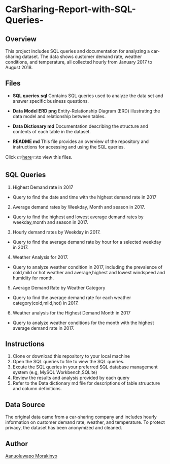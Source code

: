 # CarSharing-Report-with-SQL-Queries-
## Overview
This project includes SQL queries and documentation for analyzing a car-sharing dataset. The data shows customer demand rate, weather conditions, and temperature, all collected hourly from January 2017 to August 2018.
## Files
- **SQL queries.sql** Contains SQL queries used to analyze the data set and answer specific business questions.<br>

- **Data Model ERD png** Entity-Relationship Diagram (ERD) illustrating the data model and relationship between tables.<br>

- **Data Dictionary md** Documentation describing the structure and contents of each table in the dataset.<br>

- **README md**  This file provides an overview of the repository and instructions for accessing and using the SQL queries.

Click 👉[here](https://drive.google.com/drive/folders/1tTc3RQkSwGfUWBFsXLREgyCfndhhbffp?usp=sharing)👈to view this files.

## SQL Queries
1. Highest Demand rate in 2017
- Query to find the date and time with the highest demand rate in 2017
2. Average demand rates by Weekday, Month and season in 2017.
- Query to find the highest and lowest average demand rates by weekday,month and season in 2017.
3. Hourly demand rates by Weekday in 2017.
- Query to find the average demand rate by hour for a selected weekday in 2017.
4. Weather Analysis for 2017.
- Query to analyze weather condition in 2017, including the prevalence of cold,mild or hot weather and average,highest and lowest windspeed and humidity for month.
5. Average Demand Rate by Weather Category
- Query to find the average demand rate for each weather category(cold,mild,hot) in 2017.
6. Weather analysis for the Highest Demand Month in 2017
- Query to analyze weather conditions for the month with the highest average demand rate in 2017.

## Instructions
1. Clone or download this repository to your local machine
2. Open the SQL queries to file to view the SQL queries.
3. Excute the SQL queries in your preferred SQL database management system (e.g, MySQL Workbench,SQLite)
4. Review the results and analysis provided by each query
5. Refer to the Data dictionary md file for descriptions of table struucture and column definitions.

## Data Source
The original data came from a car-sharing company and includes hourly information on customer demand rate, weather, and temperature. To protect privacy, the dataset has been anonymized and cleaned.

## Author
[Aanuoluwapo Morakinyo](https://www.linkedin.com/in/aanuoluwapodeborah/)




  
